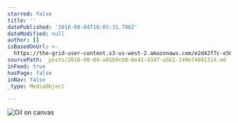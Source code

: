 ```yaml
---
starred: false
title: ''
datePublished: '2016-08-04T10:05:31.706Z'
dateModified: null
author: []
isBasedOnUrl: >-
  https://the-grid-user-content.s3-us-west-2.amazonaws.com/e2d42f7c-e50a-41a1-8eaf-c452bd062911.jpg
sourcePath: _posts/2016-08-04-a01b9cb8-0e41-43d7-a5b1-149e74891314.md
inFeed: true
hasPage: false
inNav: false
_type: MediaObject

---
```

![Oil on canvas](https://the-grid-user-content.s3-us-west-2.amazonaws.com/e2d42f7c-e50a-41a1-8eaf-c452bd062911.jpg)